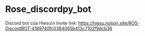 # Rose_discordpy_bot
 Discord bot của Hiesu\n
 Invite link: https://hiesu.notion.site/ROS-DiscordBOT-4189740fc0384065b413c7102f9dcb36
